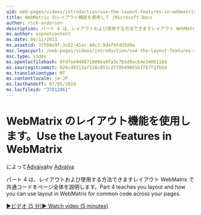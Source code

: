 ```yaml
---
uid: web-pages/videos/introduction/use-the-layout-features-in-webmatrix
title: WebMatrix のレイアウト機能を使用して |Microsoft Docs
author: rick-anderson
description: パート 4 は、レイアウトおよび使用する方法できますレイアウト WebMatrix で共通コードをページ全体を説明します。
ms.author: aspnetcontent
ms.date: 04/12/2011
ms.assetid: 37504e9f-3c62-41ac-88c3-9daf9fdd5d9a
msc.legacyurl: /web-pages/videos/introduction/use-the-layout-features-in-webmatrix
msc.type: video
ms.openlocfilehash: 0fdfee948971009ea9fa3c7b5d9ac64e34061168
ms.sourcegitcommit: b28cd0313af316c051c2ff8549865bff67f2fbb4
ms.translationtype: MT
ms.contentlocale: ja-JP
ms.lasthandoff: 07/05/2018
ms.locfileid: "37812861"
---
```

<a name="use-the-layout-features-in-webmatrix"></a><span data-ttu-id="f0a29-103">WebMatrix のレイアウト機能を使用します。</span><span class="sxs-lookup"><span data-stu-id="f0a29-103">Use the Layout Features in WebMatrix</span></span>
====================
<span data-ttu-id="f0a29-104">によって[Advaiya](https://twitter.com/Advaiyasolns)</span><span class="sxs-lookup"><span data-stu-id="f0a29-104">by [Advaiya](https://twitter.com/Advaiyasolns)</span></span>

<span data-ttu-id="f0a29-105">パート 4 は、レイアウトおよび使用する方法できますレイアウト WebMatrix で共通コードをページ全体を説明します。</span><span class="sxs-lookup"><span data-stu-id="f0a29-105">Part 4 teaches you layout and how you can use layout in WebMatrix for common code across your pages.</span></span>

[<span data-ttu-id="f0a29-106">&#9654;ビデオ (5 分)</span><span class="sxs-lookup"><span data-stu-id="f0a29-106">&#9654; Watch video (5 minutes)</span></span>](https://channel9.msdn.com/Blogs/ASP-NET-Site-Videos/use-the-layout-features-in-webmatrix)

